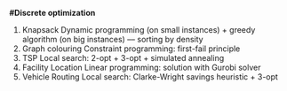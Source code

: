 **#Discrete optimization**
1. Knapsack
Dynamic programming (on small instances) + greedy algorithm (on big instances) –– sorting by density
2. Graph colouring
Constraint programming: first-fail principle
3. TSP
Local search: 2-opt + 3-opt + simulated annealing
4. Facility Location
Linear programming: solution with Gurobi solver
5. Vehicle Routing
Local search: Clarke-Wright savings heuristic + 3-opt
